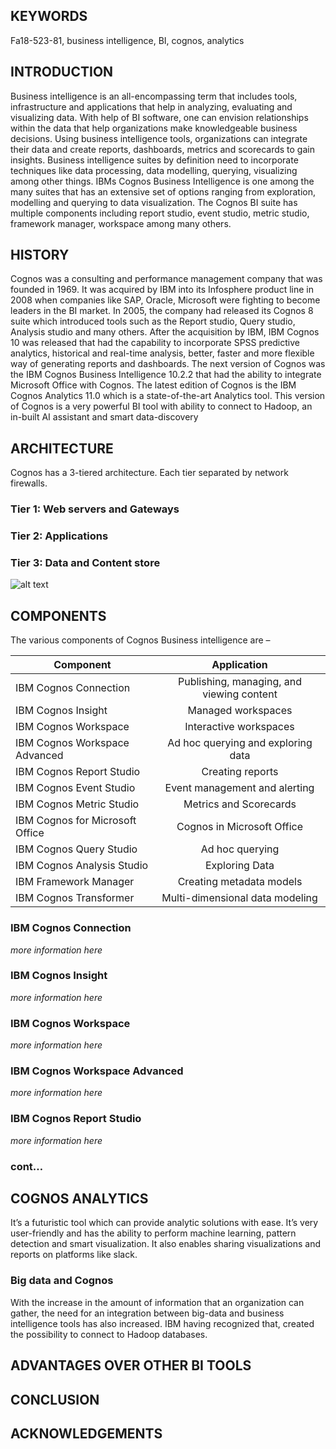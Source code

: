 ## KEYWORDS
Fa18-523-81, business intelligence, BI, cognos, analytics

## INTRODUCTION
Business intelligence is an all-encompassing term that includes tools, infrastructure and applications that help in analyzing, evaluating and visualizing data. With help of BI software, one can envision relationships within the data that help organizations make knowledgeable business decisions. Using business intelligence tools, organizations can integrate their data and create reports, dashboards, metrics and scorecards to gain insights. 
Business intelligence suites by definition need to incorporate techniques like data processing, data modelling, querying, visualizing among other things. IBMs Cognos Business Intelligence is one among the many suites that has an extensive set of options ranging from exploration, modelling and querying to data visualization. The Cognos BI suite has multiple components including report studio, event studio, metric studio, framework manager, workspace among many others. 

## HISTORY
Cognos was a consulting and performance management company that was founded in 1969. It was acquired by IBM into its Infosphere product line in 2008 when companies like SAP, Oracle, Microsoft were fighting to become leaders in the BI market. In 2005, the company had released its Cognos 8 suite which introduced tools such as the Report studio, Query studio, Analysis studio and many others. After the acquisition by IBM, IBM Cognos 10 was released that had the capability to incorporate SPSS predictive analytics, historical and real-time analysis, better, faster and more flexible way of generating reports and dashboards. The next version of Cognos was the IBM Cognos Business Intelligence 10.2.2 that had the ability to integrate Microsoft Office with Cognos.
The latest edition of Cognos is the IBM Cognos Analytics 11.0 which is a state-of-the-art Analytics tool. This version of Cognos is a very powerful BI tool with ability to connect to Hadoop, an in-built AI assistant and smart data-discovery

## ARCHITECTURE
Cognos has a 3-tiered architecture. Each tier separated by network firewalls. 

### Tier 1: Web servers and Gateways

### Tier 2: Applications

### Tier 3: Data and Content store

![alt text](https://github.com/cloudmesh-community/fa18-523-81/blob/master/Paper/crn_arch_struc-1.jpg "Cognos BI Architecture")

## COMPONENTS
The various components of Cognos Business intelligence are – 

|Component| Application| 
| ------------- |:-------------:|
| IBM Cognos Connection | Publishing, managing, and viewing content |
| IBM Cognos Insight | Managed workspaces |
| IBM Cognos Workspace | Interactive workspaces |
| IBM Cognos Workspace Advanced | Ad hoc querying and exploring data |
| IBM Cognos Report Studio | Creating reports |
| IBM Cognos Event Studio | Event management and alerting |
| IBM Cognos Metric Studio | Metrics and Scorecards|
| IBM Cognos for Microsoft Office | Cognos in Microsoft Office |
| IBM Cognos Query Studio | Ad hoc querying |
| IBM Cognos Analysis Studio |Exploring Data|
|IBM Framework Manager | Creating metadata models|
|IBM Cognos Transformer | Multi-dimensional data modeling|

### IBM Cognos Connection
*more information here*
### IBM Cognos Insight
*more information here*
### IBM Cognos Workspace
*more information here*
### IBM Cognos Workspace Advanced
*more information here*
### IBM Cognos Report Studio
*more information here*
### cont…
###
###

## COGNOS ANALYTICS
It’s a futuristic tool which can provide analytic solutions with ease. It’s very user-friendly and has the ability to perform machine learning, pattern detection and smart visualization. It also enables sharing visualizations and reports on platforms like slack.

### Big data and Cognos
With the increase in the amount of information that an organization can gather, the need for an integration between big-data and business intelligence tools has also increased. IBM having recognized that, created the possibility to connect to Hadoop databases. 

## ADVANTAGES OVER OTHER BI TOOLS

## CONCLUSION

## ACKNOWLEDGEMENTS


